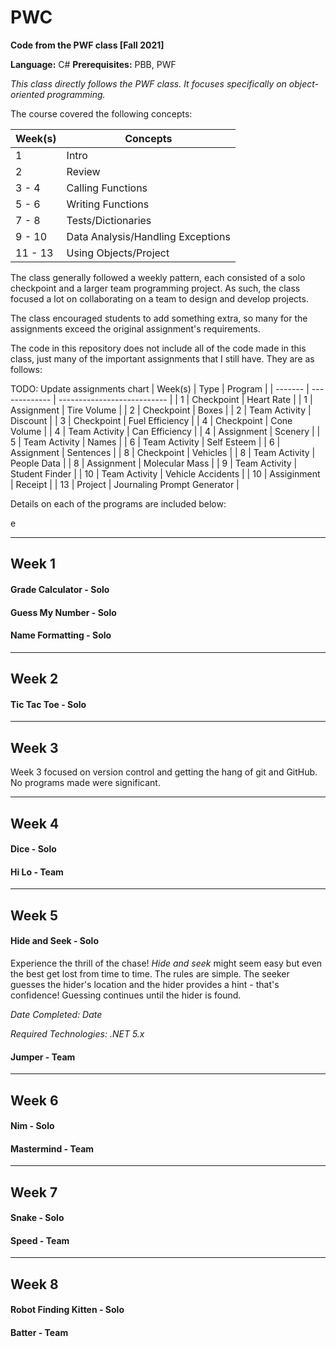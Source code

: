 # PWC

**Code from the PWF class [Fall 2021]**

**Language:** C#
**Prerequisites:** PBB, PWF

_This class directly follows the PWF class. It focuses specifically on object-oriented programming._

The course covered the following concepts:

| Week(s) | Concepts                          |
| ------- | --------------------------------- |
| 1       | Intro                             |
| 2       | Review                            |
| 3 - 4   | Calling Functions                 |
| 5 - 6   | Writing Functions                 |
| 7 - 8   | Tests/Dictionaries                |
| 9 - 10  | Data Analysis/Handling Exceptions |
| 11 - 13 | Using Objects/Project             |

The class generally followed a weekly pattern, each consisted of a solo checkpoint and a larger team programming project. As such, the class focused a lot on collaborating on a team to design and develop projects.

The class encouraged students to add something extra, so many for the assignments exceed the original assignment's requirements.

The code in this repository does not include all of the code made in this class, just many of the important assignments that I still have. They are as follows:

TODO: Update assignments chart
| Week(s) | Type | Program |
| ------- | ------------- | --------------------------- |
| 1 | Checkpoint | Heart Rate |
| 1 | Assignment | Tire Volume |
| 2 | Checkpoint | Boxes |
| 2 | Team Activity | Discount |
| 3 | Checkpoint | Fuel Efficiency |
| 4 | Checkpoint | Cone Volume |
| 4 | Team Activity | Can Efficiency |
| 4 | Assignment | Scenery |
| 5 | Team Activity | Names |
| 6 | Team Activity | Self Esteem |
| 6 | Assignment | Sentences |
| 8 | Checkpoint | Vehicles |
| 8 | Team Activity | People Data |
| 8 | Assignment | Molecular Mass |
| 9 | Team Activity | Student Finder |
| 10 | Team Activity | Vehicle Accidents |
| 10 | Assiginment | Receipt |
| 13 | Project | Journaling Prompt Generator |

Details on each of the programs are included below:

e

---

## Week 1

#### Grade Calculator - Solo

#### Guess My Number - Solo

#### Name Formatting - Solo

---

## Week 2

#### Tic Tac Toe - Solo

---

## Week 3

Week 3 focused on version control and getting the hang of git and GitHub. No programs made were significant.

---

## Week 4

#### Dice - Solo

#### Hi Lo - Team

---

## Week 5

#### Hide and Seek - Solo

Experience the thrill of the chase! _Hide and seek_ might seem easy but even the
best get lost from time to time. The rules are simple. The seeker guesses the
hider's location and the hider provides a hint - that's confidence! Guessing
continues until the hider is found.

_Date Completed: Date_

_Required Technologies: .NET 5.x_

#### Jumper - Team

---

## Week 6

#### Nim - Solo

#### Mastermind - Team

---

## Week 7

#### Snake - Solo

#### Speed - Team

---

## Week 8

#### Robot Finding Kitten - Solo

#### Batter - Team
